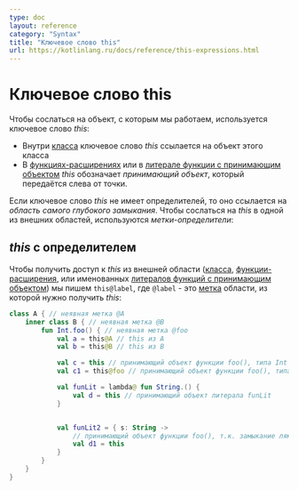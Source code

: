 ```yaml
---
type: doc
layout: reference
category: "Syntax"
title: "Ключевое слово this"
url: https://kotlinlang.ru/docs/reference/this-expressions.html
---
```


<!--# This Expression-->
# Ключевое слово this

<!--To denote the current _receiver_, we use *this*{: .keyword } expressions:-->
Чтобы сослаться на объект, с которым мы работаем, используется ключевое слово *this*:

<!--* In a member of a [class](classes.html#inheritance), *this*{: .keyword } refers to the current object of that class
* In an [extension function](extensions.html) or a [function literal with receiver](lambdas.html#function-literals-with-receiver),
*this*{: .keyword } denotes the _receiver_ parameter that is passed on the left-hand side of a dot.-->
* Внутри [класса](classes.html#inheritance) ключевое слово *this* ссылается на объект этого класса
* В [функциях-расширениях](extensions.html) или в [литерале функции с принимающим объектом](lambdas.html#function-literals-with-receiver) *this* обозначает 
_принимающий объект_, который передаётся слева от точки. 

<!--If *this*{: .keyword } has no qualifiers, it refers to the _innermost enclosing scope_. 
To refer to *this*{: .keyword } in other scopes, _label qualifiers_ are used:-->
Если ключевое слово *this* не имеет определителей, то оно ссылается на _область самого глубокого замыкания_.
Чтобы сослаться на *this* в одной из внешних областей, используются _метки-определители_:

<!--## Qualified *this*{: .keyword }
{:#qualified}-->
## *this* с определителем

<!--To access *this*{: .keyword } from an outer scope (a [class](classes.html), or [extension function](extensions.html),
or labeled [function literal with receiver](lambdas.html#function-literals-with-receiver)) we write `this@label` where `@label` is a [label](returns.html)
on the scope *this*{: .keyword } is meant to be from:-->

Чтобы получить доступ к *this* из внешней области ([класса](classes.html), [функции-расширения](extensions.html),
или именованных [литералов функций с принимающим объектом](lambdas.html#function-literals-with-receiver)) мы пишем `this@label`, где `@label` - это [метка](returns.html) области, из которой нужно получить *this*:

``` kotlin
class A { // неявная метка @A
    inner class B { // неявная метка @B
        fun Int.foo() { // неявная метка @foo
            val a = this@A // this из A
            val b = this@B // this из B

            val c = this // принимающий объект функции foo(), типа Int
            val c1 = this@foo // принимающий объект функции foo(), типа Int

            val funLit = lambda@ fun String.() {
                val d = this // принимающий объект литерала funLit
            }


            val funLit2 = { s: String ->
                // принимающий объект функции foo(), т.к. замыкание лямбды не имеет принимающего объекта
                val d1 = this
            }
        }
    }
}
```
